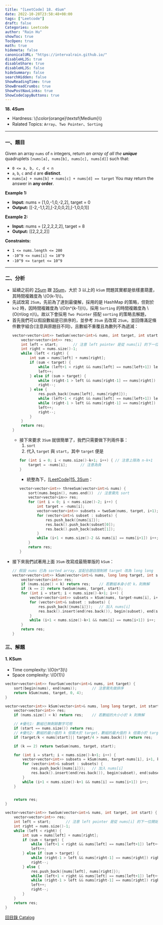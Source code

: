 ```yaml
---
title: "[LeetCode] 18. 4Sum"
date: 2022-10-28T23:58:48+08:00
tags: ["Leetcode"]
draft: false
Categories: Leetcode
author: "Rain Hu"
showToc: true
TocOpen: true
math: true
hidemeta: false
canonicalURL: "https://intervalrain.github.io/"
disableHLJS: true
disableShare: true
disableHLJS: false
hideSummary: false
searchHidden: false
ShowReadingTime: true
ShowBreadCrumbs: true
ShowPostNavLinks: true
ShowCodeCopyButtons: true
---
```

**18. 4Sum**
+ Hardness: \\(\color{orange}\textsf{Medium}\\)
+ Ralated Topics: `Array`、`Two Pointer`、`Sorting`
---
### 一、題目
Given an array `nums` of `n` integers, return *an array of all the* ***unique*** quadruplets `[nums[a], nums[b], nums[c], nums[d]]` such that:
+ `0 <= a, b, c, d < n`
+ `a`, `b`, `c` and `d` are **distinct**.
+ `nums[a] + nums[b] + nums[c] + nums[d] == target`
You may return the answer in **any order**.

**Example 1:**  
+ **Input:** nums = [1,0,-1,0,-2,2], target = 0
+ **Output:** [[-2,-1,1,2],[-2,0,0,2],[-1,0,0,1]]

**Example 2:**
+ **Input:** nums = [2,2,2,2,2], target = 8
+ **Output:** [[2,2,2,2]]

**Constraints:**
+ `1 <= nums.length <= 200`
+ `-10^9 <= nums[i] <= 10^9`
+ `-10^9 <= target <= 10^9`

---

### 二、分析
+ 延續之前的 [2Sum](/posts/leetcode/1) 跟 [3Sum](/posts/leetcode/15)，大於 3 以上的 `kSum` 問題其實都是依樣畫葫蘆，其時間複雜度為 \\(O(k-1)\\)。
+ 先試改寫 `2Sum`，先前為了達到最優解，採用的是 HashMap 的策略，但對於 `k>2` 時，因時間複雜度為 \\(O(n^{k-1})\\)，採用 `Sorting` 的時間複雜度為 \\(O(n\log n)\\)。故以下會採用 `Two Pointer` 搭配 `sorting` 的策略去解題，
+ 首先我們可以假設數組是已排序的，並參考 `3Sum` 去改寫 `2Sum`，並回傳滿足條件數字組合(注意與原題目不同)，且數組不重覆且為數列不為遞減：
    ```C++
    vector<vector<int>> twoSum(vector<int>& nums, int target, int start) {     // nums 為 sorted array
        vector<vector<int>> res;
        int left = start;       // 注意 left pointer 是從 nums[i] 的下一位開始，即 i+1，我們將之訂為 start
        int right = nums.size()-1;
        while (left < right) {
            int sum = nums[left] + nums[right];
            if (sum < target) {
                while (left+1 < right && nums[left] == nums[left+1]) left++;        // 優化，跳過重覆的值
                left++;
            } else if (sum > target) {
                while (right-1 > left && nums[right-1] == nums[right]) right--;     // 優化，跳過重覆的值
                right--;
            } else {
                res.push_back({nums[left], nums[right]});
                while (left+1 < right && nums[left] == nums[left+1]) left++;        // 避免重覆數組
                while (right-1 > left && nums[right-1] == nums[right]) right--;     // 避免重覆數組
                left++;
                right--;
            }
        }
        return res;
    }
    ```
    + 接下來要求 `3Sum` 就很簡單了，我們只需要做下列兩件事：
        1. `sort`
        2. 代入 `target` 與 `start`，其中 `target` 便是
        ```C++
        for (int i = 0; i < nums.size()-k+1; i++) { // 注意上限為 n-k+1
            target = -nums[i];      // 注意為負
        }
        ```
        + 統整為下，[[LeetCode]15. 3Sum](/posts/leetcode/15)：
        ```C++
        vector<vector<int>> threeSum(vector<int>& nums) {
            sort(nums.begin(), nums.end())  // 注意需先 sort
            vector<vector<in>> res;
            for (int i = 0; i < nums.size()-2; i++) {
                int target = -nums[i];
                vector<vector<int>> subsets = twoSum(nums, target, i+1);
                for (vector<int>& subset : subsets) {
                    res.push_back({nums[i]});
                    res.back().push_back(subset[0]);
                    res.back().push_back(subset[1]);
                }
                while (i+1 < nums.size()-2 && nums[i] == nums[i+1]) i++;
            }
            return res;
        }
        ```
+ 接下來我們試著用上面 `3Sum` 改寫成最簡單版的 `kSum`：
    ```C++
    // 假設 nums 已為 sorted array，並配合題目限制將 target 改為 long long
    vector<vector<int>> kSum(vector<int>& nums, long long target, int start, int k) {
        vector<vector<int>> res;
        if (nums.size() < k) return res;    // 若數組本身小於 k，則無解
        if (k == 2) return twoSum(nums, target, start);
        for (int i = start; i < nums.size()-k+1; i++) {
            vector<vector<int>> subsets = kSum(nums, target-nums[i], i+1, k-1);
            for (vector<int>& subset : subsets) {
                res.push_back({nums[i]});   // 加入 nums[i]
                res.back().insert(end(res.back()), begin(subset), end(subset));   // 加入符合以 -nums[i] 為 target 的 (k-1)Sum
            }
            while (i+1 < nums.size()-k+1 && nums[i] == nums[i+1]) i++;      // 避免重覆數組解
        }
        return res;
    }
    ```

### 三、解題
#### 1. KSum
+ Time complexity: \\(O(n^3)\\)
+ Space complexity: \\(O(1)\\)
```C++
vector<vector<int>> fourSum(vector<int>& nums, int target) {
    sort(begin(nums), end(nums));       // 注意需先做排序
    return kSum(nums, target, 0, 4);
}

vector<vector<int>> kSum(vector<int>& nums, long long target, int start, int k) {
    vector<vector<int>> res;
    if (nums.size() < k) return res;    // 若數組的大小小於 k 則無解

    // #優化1: 數組已無剩餘數字可用
    if (start == nums.size()) return res;
    // #優化2: 數組的最小值的 k 倍需大於 target，數組的最大值的 k 倍需小於 target，但用乘法會超出 int 範圍，故用除法
    if (target/k < nums[start]|| target/4 > nums.back()) return res;

    if (k == 2) return twoSum(nums, target, start);

    for (int i = start; i < nums.size()-k+1; i++) {
        vector<vector<int>> subsets = kSum(nums, target-nums[i], i+1, k-1);
        for (vector<int>& subset : subsets) {
            res.push_back({nums[i]});   // 加入 nums[i]
            res.back().insert(end(res.back()), begin(subset), end(subset));   // 加入符合以 -nums[i] 為 target 的 (k-1)Sum
        }
        while (i+1 < nums.size()-k+1 && nums[i] == nums[i+1]) i++;      // 避免重覆數組解
    }


    return res;
}

vector<vector<int>> twoSum(vector<int>& nums, int target, int start) {     // nums 為 sorted array
    vector<vector<int>> res;
    int left = start;       // 注意 left pointer 是從 nums[i] 的下一位開始，即 i+1，我們將之訂為 start
    int right = nums.size()-1;
    while (left < right) {
        int sum = nums[left] + nums[right];
        if (sum < target) {
            while (left+1 < right && nums[left] == nums[left+1]) left++;        // 優化，跳過重覆的值
            left++;
        } else if (sum > target) {
            while (right-1 > left && nums[right-1] == nums[right]) right--;     // 優化，跳過重覆的值
            right--;
        } else {
            res.push_back({nums[left], nums[right]});
            while (left+1 < right && nums[left] == nums[left+1]) left++;        // 避免重覆數組
            while (right-1 > left && nums[right-1] == nums[right]) right--;     // 避免重覆數組
            left++;
            right--;
        }
    }
    return res;
}
```
[回目錄 Catalog](/posts/leetcode)